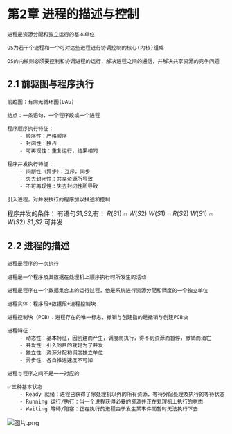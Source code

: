 # 第2章 进程的描述与控制
    进程是资源分配和独立运行的基本单位

    OS为若干个进程和一个可对这些进程进行协调控制的核心(内核)组成
    
    OS的内核则必须要控制和协调进程的运行，解决进程之间的通信，并解决共享资源的竞争问题

## 2.1 前驱图与程序执行
    前趋图：有向无循环图(DAG)
    
    结点：一条语句，一个程序段或一个进程

    程序顺序执行特征：
        - 顺序性：严格顺序
        - 封闭性：独占
        - 可再现性：重复运行，结果相同
    
    程序并发执行特征：
        - 间断性（异步）：互斥，同步
        - 失去封闭性：共享资源所导致
        - 不可再现性：失去封闭性所导致

    引入进程，对并发执行的程序加以描述和控制

程序并发的条件：
有语句$S1$,$S2$,有：
$R(S1) \cap W(S2)$
$W(S1) \cap R(S2)$
$W(S1) \cap W(S2)$
$S1$,$S2$ 可并发

## 2.2 进程的描述
    进程是程序的一次执行

    进程是一个程序及其数据在处理机上顺序执行时所发生的活动

    进程是程序在一个数据集合上的运行过程，他是系统进行资源分配和调度的一个独立单位

    进程实体：程序段+数据段+进程控制块
    
    进程控制块（PCB）：进程存在的唯一标志，撤销与创建指的是撤销与创建PCB块

    进程特征：
        - 动态性：基本特征，因创建而产生，调度而执行，得不到资源而暂停，撤销而消亡
        - 并发性：引入的目的就是为了并发
        - 独立性：资源分配和调度独立单位
        - 异步性：各自推进速度不可知
    
    进程与程序之间不是一一对应的

    ✅三种基本状态
        - Ready 就绪：进程已获得了除处理机以外的所有资源，等待分配处理及执行的等待状态
        - Running 运行/执行：当一个进程获得必要的资源并正在处理机上执行的状态
        - Waiting 等待/阻塞：正在执行的进程由于发生某事件而暂时无法执行下去
![图片.png](https://i.loli.net/2019/12/23/GyBNS61EL52og8q.png)


    
